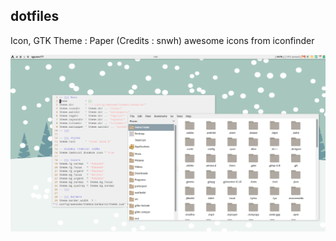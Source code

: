 dotfiles
--------
Icon, GTK Theme : Paper (Credits : snwh)
awesome icons from iconfinder

<img src="Pictures/screenshot1.png"/>
